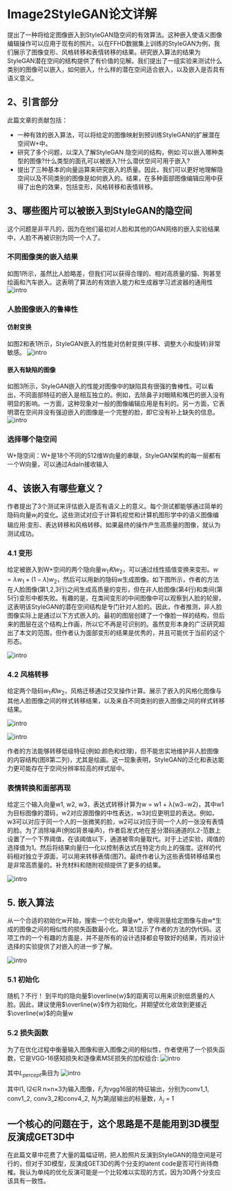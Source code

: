 # Image2StyleGAN论文详解
提出了一种将给定图像嵌入到StyleGAN隐空间的有效算法。这种嵌入使语义图像编辑操作可以应用于现有的照片。以在FFHD数据集上训练的StyleGAN为例，我们展示了图像变形、风格转移和表情转移的结果。研究嵌入算法的结果为StyleGAN潜在空间的结构提供了有价值的见解。我们提出了一组实验来测试什么类别的图像可以嵌入，如何嵌入，什么样的潜在空间适合嵌入，以及嵌入是否具有语义意义。

## 2、引言部分
此篇文章的贡献包括：
- 一种有效的嵌入算法，可以将给定的图像映射到预训练StyleGAN的扩展潜在空间W+中。
- 研究了多个问题，以深入了解StyleGAN 隐空间的结构，例如:可以嵌入哪种类型的图像?什么类型的面孔可以被嵌入?什么潜伏空间可用于嵌入?
- 提出了三种基本的向量运算来研究嵌入的质量。因此，我们可以更好地理解隐空间以及不同类别的图像是如何嵌入的。结果，在多种面部图像编辑应用中获得了出色的效果，包括变形，风格转移和表情转移。

## 3、哪些图片可以被嵌入到StyleGAN的隐空间
这个问题是非平凡的，因为在他们最初对人脸和其他的GAN网络的嵌入实验结果中，人脸不再被识别为同一个人了。

### 不同图像类的嵌入结果
如图1所示，虽然比人脸略差，但我们可以获得合理的、相对高质量的猫、狗甚至绘画和汽车嵌入。这表明了算法的有效嵌入能力和生成器学习滤波器的通用性
![intro](./images/Image2StyleGAN_result.PNG)

### 人脸图像嵌入的鲁棒性
#### 仿射变换
如图2和表1所示，StyleGAN嵌入的性能对仿射变换(平移、调整大小和旋转)非常敏感。
![intro](./images/Image2StyleGAN_affine.PNG)

#### 嵌入有缺陷的图像
如图3所示，StyleGAN嵌入的性能对图像中的缺陷具有很强的鲁棒性。可以看出，不同面部特征的嵌入是相互独立的。例如，去除鼻子对眼睛和嘴巴的嵌入没有明显的影响。一方面，这种现象对一般的图像编辑应用是有利的。另一方面，它表明潜在空间并没有强迫嵌入的图像是一个完整的脸，即它没有补上缺失的信息。
![intro](./images/Image2StyleGAN_defect.PNG)

### 选择哪个隐空间
W+隐空间：W+是18个不同的512维W向量的串联，StyleGAN架构的每一层都有一个W向量，可以通过AdaIn接收输入

## 4、该嵌入有哪些意义？
作者提出了3个测试来评估嵌入是否有语义上的意义。每个测试都能够通过简单的隐码向量$w_i$的变化。这些测试对应于计算机视觉和计算机图形学中的语义图像编辑应用:变形、表达转移和风格转移。如果最终的操作产生高质量的图像，就认为测试成功。

### 4.1 变形
给定被嵌入到W+空间的两个隐向量$w_1和w_2$，可以通过线性插值变换来变形。$w = λw_1 + (1-λ)w_2$，然后可以用新的隐码w生成图像。如下图所示，作者的方法在人脸图像(第1,2,3行)之间生成高质量的变形，但在非人脸图像(第4行)和类间(第5行)变形中都失败。有趣的是，在类间变形的中间图像中可以观察到人脸的轮廓，这表明该StyleGAN的潜在空间结构是专门针对人脸的。因此，作者推测，非人脸图像实际上是通过以下方式嵌入的。最初的图层创建了一个像脸一样的结构，但后来的图层在这个结构上作画，所以它不再是可识别的。虽然变形本身的广泛研究超出了本文的范围，但作者认为面部变形的结果是优秀的，并且可能优于当前的这个形态。

![intro](./images/Image2StyleGAN_embed.PNG)

### 4.2 风格转移
给定两个隐码$w_1和w_2$，风格迁移通过交叉操作计算。展示了嵌入的风格化图像与其他人脸图像之间的样式转移结果，以及来自不同类别的嵌入图像之间的样式转移结果。

![intro](./images/Image2StyleGAN_style_trans.PNG)

![intro](./images/Image2StyleGAN_style_trans_2.PNG)

作者的方法能够转移低级特征(例如:颜色和纹理)，但不能忠实地维护非人脸图像的内容结构(图8第二列)，尤其是绘画。这一现象表明，StyleGAN的泛化和表达能力更可能存在于空间分辨率较高的样式层中。

### 表情转换和面部再现
给定三个输入向量w1, w2, w3，表达式转移计算为w = w1 + λ(w3−w2)，其中w1为目标图像的潜码，w2对应源图像的中性表达，w3对应更明显的表达。例如，w3可以对应于同一个人的一张微笑的脸，w2可以对应于同一个人的一张没有表情的脸。为了消除噪声(例如背景噪声)，作者启发式地在差分潜码通道的L2-范数上设置了一个下界阈值，在该阈值以下，通道被零向量取代。对于上述实验，阈值的选择值为1。然后将结果向量归一化以控制表达式在特定方向上的强度。这样的代码相对独立于源面，可以用来转移表情(图7)。最终作者认为这些表情转移结果也是非常高质量的。补充材料和随附视频提供了更多的结果。

![intro](./images/Image2StyleGAN_expression_transfer.PNG)

## 5. 嵌入算法
从一个合适的初始化w开始，搜索一个优化向量w*，使得测量给定图像与由w*生成的图像之间的相似性的损失函数最小化。算法1显示了作者的方法的伪代码。这项工作的一个有趣的方面是，并不是所有的设计选择都会导致好的结果，而对设计选择的实验提供了对嵌入的进一步了解。

![intro](./images/Image2StyleGAN_algo.PNG)

### 5.1 初始化
随机？不行！
到平均的隐向量$\overline{w}$的距离可以用来识别低质量的人脸。因此，建议使用$\overline{w}$作为初始化，并期望优化收敛到更接近$\overline{w}$的向量w


### 5.2 损失函数
为了在优化过程中衡量输入图像和嵌入图像之间的相似性，作者使用了一个损失函数，它是VGG-16感知损失和逐像素MSE损失的加权组合:
![intro](./images/Image2StyleGAN_loss.PNG)

其中$L_{percept}$条目为
![intro](./images/Image2StyleGAN_L_per.PNG)

其中I1, I2∈R n×n×3为输入图像，$F_j$为vgg16层的特征输出，分别为conv1_1, conv1_2, conv3_2和conv4_2, $N_j$为第j层输出的标量数，$λ_j$ = 1

## 一个核心的问题在于，这个思路是不是能用到3D模型反演成GET3D中
在此篇文章中花费了大量的篇幅证明，把人脸照片反演到StyleGAN的隐空间是可行的，但对于3D模型，反演成GET3D的两个分支的latent code是否可行尚待商榷。我认为单纯的优化反演可能是一个比较难以实现的方式，因为3D两个分支应该具有一致性。